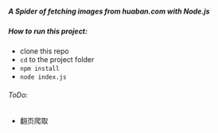 ##### A Spider of fetching images from huaban.com with Node.js

##### How to run this project:

*	 clone this repo
*	 `cd` to the project folder
*  	 `npm install`
*	 `node index.js`

###### ToDo:

* 翻页爬取
